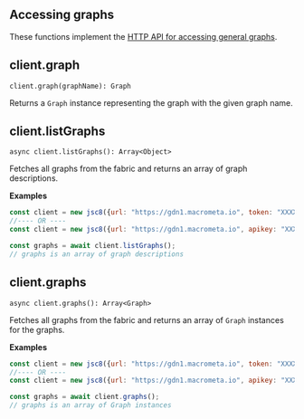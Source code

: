 ## Accessing graphs

These functions implement the [HTTP API for accessing general graphs](https://developer.document360.io/docs/graphs).

## client.graph

`client.graph(graphName): Graph`

Returns a `Graph` instance representing the graph with the given graph name.

## client.listGraphs

`async client.listGraphs(): Array<Object>`

Fetches all graphs from the fabric and returns an array of graph descriptions.

**Examples**

```js
const client = new jsc8({url: "https://gdn1.macrometa.io", token: "XXXX"});
//---- OR ----
const client = new jsc8({url: "https://gdn1.macrometa.io", apikey: "XXXX"});

const graphs = await client.listGraphs();
// graphs is an array of graph descriptions
```

## client.graphs

`async client.graphs(): Array<Graph>`

Fetches all graphs from the fabric and returns an array of `Graph` instances for the graphs.

**Examples**

```js
const client = new jsc8({url: "https://gdn1.macrometa.io", token: "XXXX"});
//---- OR ----
const client = new jsc8({url: "https://gdn1.macrometa.io", apikey: "XXXX"});

const graphs = await client.graphs();
// graphs is an array of Graph instances
```
